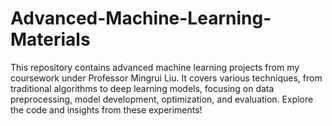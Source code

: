 # Advanced-Machine-Learning-Materials
This repository contains advanced machine learning projects from my coursework under Professor Mingrui Liu. It covers various techniques, from traditional algorithms to deep learning models, focusing on data preprocessing, model development, optimization, and evaluation. Explore the code and insights from these experiments!
